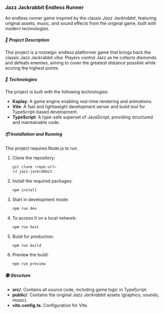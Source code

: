 ### Jazz Jackrabbit Endless Runner

An endless runner game inspired by the classic _Jazz Jackrabbit_, featuring original assets, music, and sound effects from the original game, built with modern technologies.

##### 📜 Project Description

This project is a nostalgic endless platformer game that brings back the classic Jazz Jackrabbit vibe. Players control Jazz as he collects diamonds and defeats enemies, aiming to cover the greatest distance possible while scoring the highest points.

##### 🚀 Technologies

The project is built with the following technologies:

- **Kaplay**: A game engine enabling real-time rendering and animations.
- **Vite**: A fast and lightweight development server and build tool for TypeScript-based development.
- **TypeScript**: A type-safe superset of JavaScript, providing structured and maintainable code.

##### 📦 Installation and Running

This project requires Node.js to run.

1. Clone the repository:

   ```bash
   git clone <repo-url>
   cd jazz-jackrabbit
   ```

2. Install the required packages:

   ```bash
   npm install
   ```

3. Start in development mode:

   ```bash
   npm run dev
   ```

4. To access it on a local network:

   ```bash
   npm run host
   ```

5. Build for production:

   ```bash
   npm run build
   ```

6. Preview the build:
   ```bash
   npm run preview
   ```

##### 📚 Structure

- **src/**: Contains all source code, including game logic in TypeScript.
- **public/**: Contains the original _Jazz Jackrabbit_ assets (graphics, sounds, music).
- **vite.config.ts**: Configuration for Vite.
